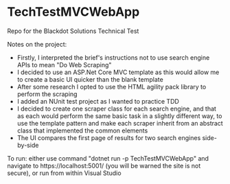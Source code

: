# TechTestMVCWebApp
Repo for the Blackdot Solutions Technical Test

Notes on the project:
* Firstly, I interpreted the brief's instructions not to use search engine APIs to mean "Do Web Scraping"
* I decided to use an ASP.Net Core MVC template as this would allow me to create a basic UI quicker than the blank template
* After some research I opted to use the HTML agility pack library to perform the scraping
* I added an NUnit test project as I wanted to practice TDD
* I decided to create one scraper class for each search engine, and that as each would perform the same basic task in a slightly different way, to use the template pattern and make each scraper inherit from an abstract class that implemented the common elements
* The UI compares the first page of results for two search engines side-by-side

To run: either use command "dotnet run -p TechTestMVCWebApp" and navigate to https://localhost:5001/ (you will be warned the site is not secure), or run from within Visual Studio
